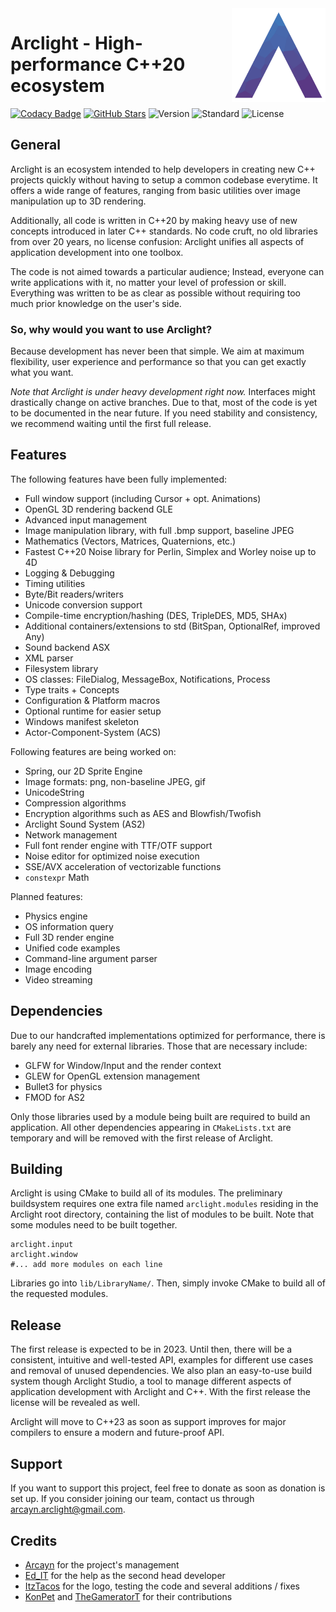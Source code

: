 <img src="assets/logo.png" height="150" align="right">

# Arclight - High-performance C++20 ecosystem

[![Codacy Badge](https://app.codacy.com/project/badge/Grade/424f1b0554d8435e90b66ee8bcca0c36)](https://www.codacy.com/gh/Arclight-Team/Arclight/dashboard?utm_source=github.com&amp;utm_medium=referral&amp;utm_content=Arclight-Team/Arclight&amp;utm_campaign=Badge_Grade)
[![GitHub Stars](https://badgen.net/github/stars/Arclight-Team/Arclight)](https://github.com/Arclight-Team/Arclight/stargazers/)
![Version](https://img.shields.io/badge/version-unreleased-yellow)
![Standard](https://img.shields.io/badge/C%2B%2B-20-blueviolet)
![License](https://img.shields.io/badge/license-none-red)

## General
Arclight is an ecosystem intended to help developers in creating new C++ projects quickly without having to setup a common codebase everytime.
It offers a wide range of features, ranging from basic utilities over image manipulation up to 3D rendering.

Additionally, all code is written in C++20 by making heavy use of new concepts introduced in later C++ standards.
No code cruft, no old libraries from over 20 years, no license confusion: Arclight unifies all aspects of application development into one toolbox.

The code is not aimed towards a particular audience; Instead, everyone can write applications with it, no matter your level of profession or skill.
Everything was written to be as clear as possible without requiring too much prior knowledge on the user's side.

### So, why would you want to use Arclight?

Because development has never been that simple. We aim at maximum flexibility, user experience and performance so that you can get exactly what you want.

*Note that Arclight is under heavy development right now.* Interfaces might drastically change on active branches.
Due to that, most of the code is yet to be documented in the near future. If you need stability and consistency, we recommend waiting until the first full release.

## Features
The following features have been fully implemented:
- Full window support (including Cursor + opt. Animations)
- OpenGL 3D rendering backend GLE
- Advanced input management
- Image manipulation library, with full .bmp support, baseline JPEG
- Mathematics (Vectors, Matrices, Quaternions, etc.)
- Fastest C++20 Noise library for Perlin, Simplex and Worley noise up to 4D
- Logging & Debugging
- Timing utilities
- Byte/Bit readers/writers
- Unicode conversion support
- Compile-time encryption/hashing (DES, TripleDES, MD5, SHAx)
- Additional containers/extensions to std (BitSpan, OptionalRef, improved Any)
- Sound backend ASX
- XML parser
- Filesystem library
- OS classes: FileDialog, MessageBox, Notifications, Process
- Type traits + Concepts
- Configuration & Platform macros
- Optional runtime for easier setup
- Windows manifest skeleton
- Actor-Component-System (ACS)

Following features are being worked on:
- Spring, our 2D Sprite Engine
- Image formats: png, non-baseline JPEG, gif
- UnicodeString
- Compression algorithms
- Encryption algorithms such as AES and Blowfish/Twofish
- Arclight Sound System (AS2)
- Network management
- Full font render engine with TTF/OTF support
- Noise editor for optimized noise execution
- SSE/AVX acceleration of vectorizable functions
- `constexpr` Math

Planned features:
- Physics engine
- OS information query
- Full 3D render engine
- Unified code examples
- Command-line argument parser
- Image encoding
- Video streaming

## Dependencies
Due to our handcrafted implementations optimized for performance, there is barely any need for external libraries.
Those that are necessary include:
- GLFW for Window/Input and the render context
- GLEW for OpenGL extension management
- Bullet3 for physics
- FMOD for AS2

Only those libraries used by a module being built are required to build an application.
All other dependencies appearing in `CMakeLists.txt` are temporary and will be removed with the first release of Arclight.

## Building
Arclight is using CMake to build all of its modules. The preliminary buildsystem requires one extra file named `arclight.modules` residing in the Arclight root directory, containing the list of modules to be built. Note that some modules need to be built together.

```
arclight.input
arclight.window
#... add more modules on each line
```

Libraries go into `lib/LibraryName/`. Then, simply invoke CMake to build all of the requested modules.

## Release
The first release is expected to be in 2023. Until then, there will be a consistent, intuitive and well-tested API, examples for different use cases and removal of unused dependencies.
We also plan an easy-to-use build system though Arclight Studio, a tool to manage different aspects of application development with Arclight and C++.
With the first release the license will be revealed as well.

Arclight will move to C++23 as soon as support improves for major compilers to ensure a modern and future-proof API.

## Support
If you want to support this project, feel free to donate as soon as donation is set up.
If you consider joining our team, contact us through arcayn.arclight@gmail.com.

## Credits
- [Arcayn](https://github.com/Arcaynx) for the project's management
- [Ed_IT](https://github.com/Ed-1T) for the help as the second head developer
- [ItzTacos](https://github.com/ItzTacosOfficial) for the logo, testing the code and several additions / fixes
- [KonPet](https://github.com/KonPet) and [TheGameratorT](https://github.com/TheGameratorT) for their contributions
